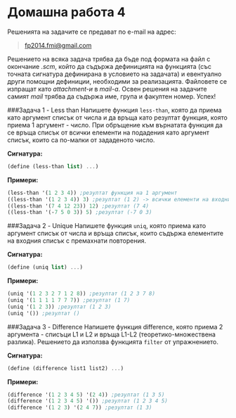 Домашна работа 4
=========

Решенията на задачите се предават по e-mail на адрес:

>fp2014.fmi@gmail.com

Решението на всяка задача трябва да бъде под формата на файл с окончание *.scm*, който да съдържа дефиницията на функцията (със точната сигнатура дефинирана в условието на задачата) и евентуално други помощни дефиниции, необходими за реализацията. Файловете се изпращат като *attachment-и* в *mail-a*. Освен решения на задачите самият *mail* трябва да съдържа име, група и факултен номер. Успех!

###Задача 1 - Less than
Напишете функция `less-than`, която да приема като аргумент списък от числа и да връща като резултат функция, която приема 1 аргумент - число. При обръщение към върнатата функция да се връща списък от всички елементи на подадения като аргумент списък, които са по-малки от зададеното число.

**Сигнатура:**

```scm
(define (less-than list) ...)
```

**Примери:**

```scm
(less-than '(1 2 3 4)) ;резултат функция на 1 аргумент
((less-than '(1 2 3 4)) 3) ;резултат (1 2) -> всички елементи на входния списък, които са по-малки от 3
((less-than '(7 4 12 23)) 12) ;резултат (7 4)
((less-than '(-7 5 0 3)) 5) ;резултат (-7 0 3)
```

###Задача 2 - Unique
Напишете функция `uniq`, която приема като аргумент списък от числа и връща списък, които съдържа елементите на входния списък с премахнати повторения.

**Сигнатура:**

```scm
(define (uniq list) ...)
```

**Примери:**

```scm
(uniq '(1 2 3 2 7 1 2 8)) ;резултат (1 2 3 7 8)
(uniq '(1 1 1 1 7 7 7)) ;резултат (1 7)
(uniq '(1 2 3)) ;резултат (1 2 3)
(uniq '()) ;резултат ()
```

###Задача 3 - Difference
Напишете функция difference, която приема 2 аргумента - списъци L1 и L2 и връща L1-L2 (теоретико-множествена разлика). Решението да използва функцията `filter` от упражнението.

**Сигнатура:**

```scm
(define (difference list1 list2) ...)
```

**Примери:**

```scm
(difference '(1 2 3 4 5) '(2 4)) ;резултат (1 3 5)
(difference '(1 2 3 4 5) '()) ;резултат (1 2 3 4 5)
(difference '(1 2 3) '(2 4 7)) ;резултат (1 3)
```
